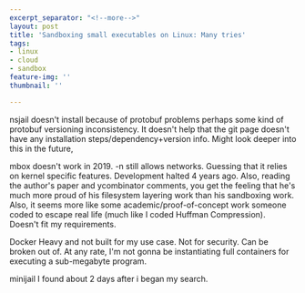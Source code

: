 ```yaml
---
excerpt_separator: "<!--more-->"
layout: post
title: 'Sandboxing small executables on Linux: Many tries'
tags:
- linux
- cloud
- sandbox
feature-img: ''
thumbnail: ''

---
```

nsjail doesn't install because of protobuf problems perhaps some kind of protobuf versioning inconsistency. It doesn't help that the git page doesn't have any installation steps/dependency+version info. Might look deeper into this in the future,

mbox doesn't work in 2019. -n still allows networks. Guessing that it relies on kernel specific features. Development halted 4 years ago. Also, reading the author's paper and ycombinator comments, you get the feeling that he's much more proud of his filesystem layering work than his sandboxing work. Also, it seems more like some academic/proof-of-concept work someone coded to escape real life (much like I coded Huffman Compression). Doesn't fit my requirements.

Docker Heavy and not built for my use case. Not for security. Can be broken out of. At any rate, I'm not gonna be instantiating full containers for executing a sub-megabyte program.

minijail I found about 2 days after i began my search. 